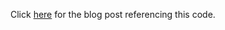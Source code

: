 Click [here](https://web.liferay.com/web/javeedchida/blog/-/blogs/smart-content-using-category-properties) for the blog post referencing this code.
